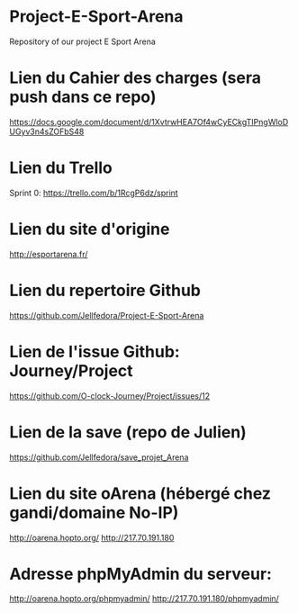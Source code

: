 # Project-E-Sport-Arena
Repository of our project E Sport Arena

# Lien du Cahier des charges (sera push dans ce repo)
https://docs.google.com/document/d/1XvtrwHEA7Of4wCyECkgTIPngWloDUGyv3n4sZOFbS48

# Lien du Trello
Sprint 0: https://trello.com/b/1RcgP6dz/sprint

# Lien du site d'origine
http://esportarena.fr/

# Lien du repertoire Github
https://github.com/Jellfedora/Project-E-Sport-Arena

# Lien de l'issue Github: Journey/Project
https://github.com/O-clock-Journey/Project/issues/12

# Lien de la save (repo de Julien)
https://github.com/Jellfedora/save_projet_Arena

# Lien du site oArena (hébergé chez gandi/domaine No-IP)
http://oarena.hopto.org/
http://217.70.191.180

# Adresse phpMyAdmin du serveur:
http://oarena.hopto.org/phpmyadmin/
http://217.70.191.180/phpmyadmin/

